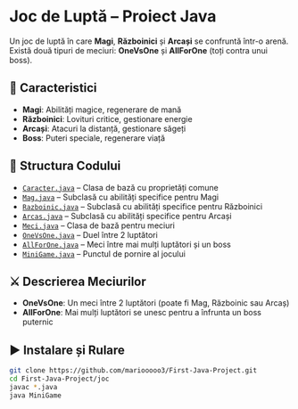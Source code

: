 # Joc de Luptă – Proiect Java

Un joc de luptă în care **Magi**, **Războinici** și **Arcași** se confruntă într-o arenă. Există două tipuri de meciuri: **OneVsOne** și **AllForOne** (toți contra unui boss).

## 🧠 Caracteristici

- **Magi**: Abilități magice, regenerare de mană  
- **Războinici**: Lovituri critice, gestionare energie  
- **Arcași**: Atacuri la distanță, gestionare săgeți  
- **Boss**: Puteri speciale, regenerare viață  

## 🧱 Structura Codului

- [`Caracter.java`](joc/Caracter.java) – Clasa de bază cu proprietăți comune  
- [`Mag.java`](joc/Mag.java) – Subclasă cu abilități specifice pentru Magi  
- [`Razboinic.java`](joc/Razboinic.java) – Subclasă cu abilități specifice pentru Războinici  
- [`Arcas.java`](joc/Arcas.java) – Subclasă cu abilități specifice pentru Arcași  
- [`Meci.java`](joc/Meci.java) – Clasa de bază pentru meciuri  
- [`OneVsOne.java`](joc/OneVsOne.java) – Duel între 2 luptători  
- [`AllForOne.java`](joc/AllForOne.java) – Meci între mai mulți luptători și un boss  
- [`MiniGame.java`](joc/MiniGame.java) – Punctul de pornire al jocului  

## ⚔️ Descrierea Meciurilor

- **OneVsOne**: Un meci între 2 luptători (poate fi Mag, Războinic sau Arcaș)  
- **AllForOne**: Mai mulți luptători se unesc pentru a înfrunta un boss puternic  

## ▶️ Instalare și Rulare

```bash
git clone https://github.com/mariooooo3/First-Java-Project.git
cd First-Java-Project/joc
javac *.java
java MiniGame
